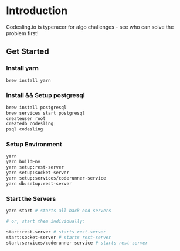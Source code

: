 # Introduction

Codesling.io is typeracer for algo challenges - see who can solve the problem first!

## Get Started

### Install yarn

```bash
brew install yarn
```

### Install && Setup postgresql

```bash
brew install postgresql
brew services start postgresql
createuser root
createdb codesling
psql codesling
```

### Setup Environment

```bash
yarn
yarn buildEnv
yarn setup:rest-server
yarn setup:socket-server
yarn setup:services/coderunner-service
yarn db:setup:rest-server
```

### Start the Servers

```bash
yarn start # starts all back-end servers

# or, start them individually:

start:rest-server # starts rest-server
start:socket-server # starts rest-server
start:services/coderunner-service # starts rest-server
```
